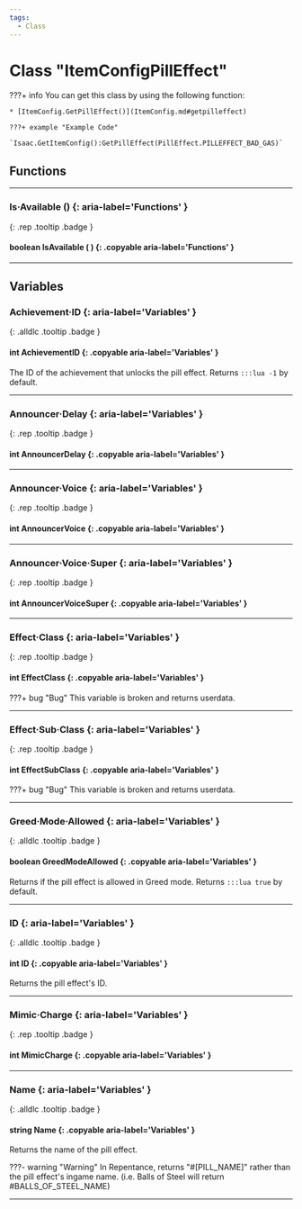 ```yaml
---
tags:
  - Class
---
```

# Class "ItemConfigPillEffect"

???+ info
    You can get this class by using the following function:

    * [ItemConfig.GetPillEffect()](ItemConfig.md#getpilleffect)

    ???+ example "Example Code"
        `Isaac.GetItemConfig():GetPillEffect(PillEffect.PILLEFFECT_BAD_GAS)`

## Functions
___
### Is·Available () {: aria-label='Functions' }
[ ](#){: .rep .tooltip .badge }
#### boolean IsAvailable ( ) {: .copyable aria-label='Functions' }

___
## Variables
### Achievement·ID {: aria-label='Variables' }
[ ](#){: .alldlc .tooltip .badge }
#### int AchievementID  {: .copyable aria-label='Variables' }

The ID of the achievement that unlocks the pill effect. Returns ``:::lua -1`` by default.
___
### Announcer·Delay {: aria-label='Variables' }
[ ](#){: .rep .tooltip .badge }
#### int AnnouncerDelay  {: .copyable aria-label='Variables' }

___
### Announcer·Voice {: aria-label='Variables' }
[ ](#){: .rep .tooltip .badge }
#### int AnnouncerVoice  {: .copyable aria-label='Variables' }

___
### Announcer·Voice·Super {: aria-label='Variables' }
[ ](#){: .rep .tooltip .badge }
#### int AnnouncerVoiceSuper  {: .copyable aria-label='Variables' }

___
### Effect·Class {: aria-label='Variables' }
[ ](#){: .rep .tooltip .badge }
#### int EffectClass  {: .copyable aria-label='Variables' }
???+ bug "Bug"
    This variable is broken and returns userdata.

___
### Effect·Sub·Class {: aria-label='Variables' }
[ ](#){: .rep .tooltip .badge }
#### int EffectSubClass  {: .copyable aria-label='Variables' }
???+ bug "Bug"
    This variable is broken and returns userdata.

___
### Greed·Mode·Allowed {: aria-label='Variables' }
[ ](#){: .alldlc .tooltip .badge }
#### boolean GreedModeAllowed  {: .copyable aria-label='Variables' }

Returns if the pill effect is allowed in Greed mode. Returns ``:::lua true`` by default.
___
### ID {: aria-label='Variables' }
[ ](#){: .alldlc .tooltip .badge }
#### int ID  {: .copyable aria-label='Variables' }

Returns the pill effect's ID.
___
### Mimic·Charge {: aria-label='Variables' }
[ ](#){: .rep .tooltip .badge }
#### int MimicCharge  {: .copyable aria-label='Variables' }

___
### Name {: aria-label='Variables' }
[ ](#){: .alldlc .tooltip .badge }
#### string Name  {: .copyable aria-label='Variables' }

Returns the name of the pill effect.

???- warning "Warning"
    In Repentance, returns "#[PILL_NAME]" rather than the pill effect's ingame name. (i.e. Balls of Steel will return #BALLS_OF_STEEL_NAME)
___
